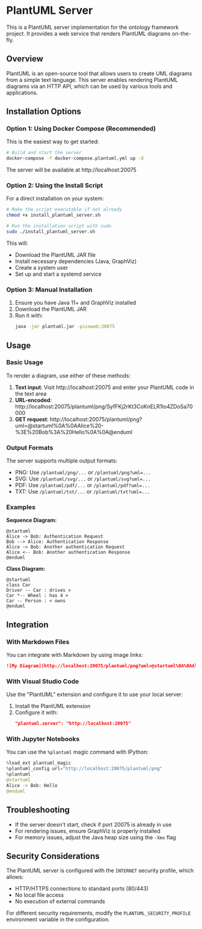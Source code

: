 # PlantUML Server

This is a PlantUML server implementation for the ontology framework project. It provides a web service that renders PlantUML diagrams on-the-fly.

## Overview

PlantUML is an open-source tool that allows users to create UML diagrams from a simple text language. This server enables rendering PlantUML diagrams via an HTTP API, which can be used by various tools and applications.

## Installation Options

### Option 1: Using Docker Compose (Recommended)

This is the easiest way to get started:

```bash
# Build and start the server
docker-compose -f docker-compose.plantuml.yml up -d
```

The server will be available at http://localhost:20075

### Option 2: Using the Install Script

For a direct installation on your system:

```bash
# Make the script executable if not already
chmod +x install_plantuml_server.sh

# Run the installation script with sudo
sudo ./install_plantuml_server.sh
```

This will:
- Download the PlantUML JAR file
- Install necessary dependencies (Java, GraphViz)
- Create a system user
- Set up and start a systemd service

### Option 3: Manual Installation

1. Ensure you have Java 11+ and GraphViz installed
2. Download the PlantUML JAR
3. Run it with:
   ```bash
   java -jar plantuml.jar -picoweb:20075
   ```

## Usage

### Basic Usage

To render a diagram, use either of these methods:

1. **Text input**: Visit http://localhost:20075 and enter your PlantUML code in the text area
2. **URL-encoded**: http://localhost:20075/plantuml/png/SyfFKj2rKt3CoKnELR1Io4ZDoSa70000
3. **GET request**: http://localhost:20075/plantuml/png?uml=@startuml%0A%0AAlice%20-%3E%20Bob%3A%20Hello%0A%0A@enduml

### Output Formats

The server supports multiple output formats:
- PNG: Use `/plantuml/png/...` or `/plantuml/png?uml=...`
- SVG: Use `/plantuml/svg/...` or `/plantuml/svg?uml=...`
- PDF: Use `/plantuml/pdf/...` or `/plantuml/pdf?uml=...`
- TXT: Use `/plantuml/txt/...` or `/plantuml/txt?uml=...`

### Examples

**Sequence Diagram:**
```
@startuml
Alice -> Bob: Authentication Request
Bob --> Alice: Authentication Response
Alice -> Bob: Another authentication Request
Alice <-- Bob: Another authentication Response
@enduml
```

**Class Diagram:**
```
@startuml
class Car
Driver -- Car : drives >
Car *-- Wheel : has 4 >
Car -- Person : < owns
@enduml
```

## Integration

### With Markdown Files

You can integrate with Markdown by using image links:

```markdown
![My Diagram](http://localhost:20075/plantuml/png?uml=@startuml%0A%0AAlice%20-%3E%20Bob%3A%20Hello%0A%0A@enduml)
```

### With Visual Studio Code

Use the "PlantUML" extension and configure it to use your local server:

1. Install the PlantUML extension
2. Configure it with:
   ```json
   "plantuml.server": "http://localhost:20075"
   ```

### With Jupyter Notebooks

You can use the `%plantuml` magic command with IPython:

```python
%load_ext plantuml_magic
%plantuml_config url="http://localhost:20075/plantuml/png"
%plantuml
@startuml
Alice -> Bob: Hello
@enduml
```

## Troubleshooting

- If the server doesn't start, check if port 20075 is already in use
- For rendering issues, ensure GraphViz is properly installed
- For memory issues, adjust the Java heap size using the `-Xmx` flag

## Security Considerations

The PlantUML server is configured with the `INTERNET` security profile, which allows:
- HTTP/HTTPS connections to standard ports (80/443)
- No local file access
- No execution of external commands

For different security requirements, modify the `PLANTUML_SECURITY_PROFILE` environment variable in the configuration. 